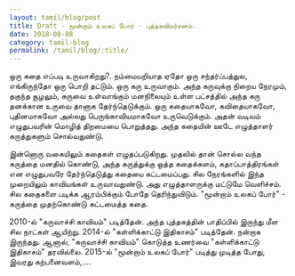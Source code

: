 ```yaml
---
layout: tamil/blog/post
title: Draft - மூன்றாம் உலகப் போர் - புத்தகவிமர்சனம்.
date: 2018-08-08
category: tamil-blog
permalink: /tamil/blog/:title/
---
```


ஒரு கதை எப்படி உருவாகிறது?. நம்மையறியாத ஏதோ ஒரு சந்தர்ப்பத்துல, எங்கிருந்தோ ஒரு பொறி தட்டும். ஒரு கரு உருவாகும்.
அந்த கருவுக்கு நிறைய நேரமும், தகுந்த சூழலும், கருவை உள்வாங்கும் மனநிலையும் உள்ள பட்சத்தில் அந்த கரு தனக்கான உருவை தானாக
தேர்ந்தெடுக்கும். ஒரு கதையாகவோ, கவிதையாகவோ, புதினமாகவோ அல்லது பெருங்காவியமாகவோ உருவெடுக்கும். அதன் வடிவம் எழுதுபவரின்
மொழித் திறமையை பொறுத்தது. அந்த கதையின் ஊடே எழுத்தாளர் கருத்துகளும் சொல்வதுண்டு.

இன்னொரு வகையிலும் கதைகள் எழுதப்படுகிறது. முதலில் தான் சொல்ல வந்த கருத்தை மனதில் கொண்டு, அந்த கருத்துக்கு ஒத்த கதைக்களம்,
கதாப்பாத்திரங்கள் என எழுதுபவரே தேர்ந்தெடுத்து கதையை கட்டமைப்பது. சில நேரங்களில் இந்த முறையிலும் காவியங்கள் உருவாவதுண்டு.
அது எழுத்தாளருக்கு மட்டுமே வெளிச்சம். சில கதைகளை படிக்க ஆரம்பிக்கும் போதே தெரிந்துவிடும். "மூன்றாம் உலகப் போர்" - கருத்தை
முதற்கொண்டு கட்டமைத்த கதை.

2010-ல் "கருவாச்சி காவியம்" படித்தேன். அந்த புத்தகத்தின் பாதிப்பில் இருந்து மீள சில நாட்கள் ஆயிற்று. 2014-ல் "கள்ளிக்காட்டு இதிகாசம்"
படித்தேன். நன்றாக இருந்தது. ஆனால், "கருவாச்சி காவியம்" கொடுத்த உணர்வை "கள்ளிக்காட்டு இதிகாசம்" தரவில்லை. 2015-ல்
"மூன்றாம் உலகப் போர்" படித்து முடித்த போது, இவரது கற்பனைவளம்,....
